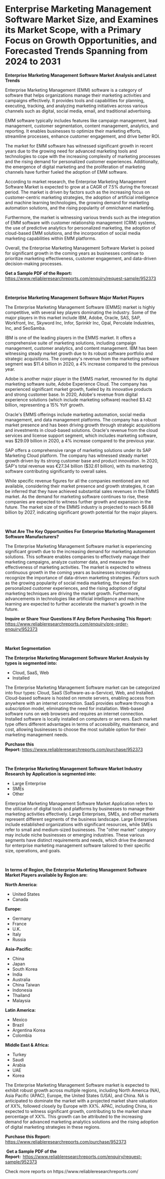 <p><h1>Enterprise Marketing Management Software Market Size, and Examines its Market Scope, with a Primary Focus on Growth Opportunities, and Forecasted Trends Spanning from 2024 to 2031</h1></p><p><strong>Enterprise Marketing Management Software Market Analysis and Latest Trends</strong></p>
<p><p>Enterprise Marketing Management (EMM) software is a category of software that helps organizations manage their marketing activities and campaigns effectively. It provides tools and capabilities for planning, executing, tracking, and analyzing marketing initiatives across various channels such as digital, social media, email, and traditional advertising.</p><p>EMM software typically includes features like campaign management, lead management, customer segmentation, content management, analytics, and reporting. It enables businesses to optimize their marketing efforts, streamline processes, enhance customer engagement, and drive better ROI.</p><p>The market for EMM software has witnessed significant growth in recent years due to the growing need for advanced marketing tools and technologies to cope with the increasing complexity of marketing processes and the rising demand for personalized customer experiences. Additionally, the emergence of digital marketing and the proliferation of marketing channels have further fueled the adoption of EMM software.</p><p>According to market research, the Enterprise Marketing Management Software Market is expected to grow at a CAGR of 7.5% during the forecast period. The market is driven by factors such as the increasing focus on customer-centric marketing strategies, the adoption of artificial intelligence and machine learning technologies, the growing demand for marketing automation solutions, and the rising popularity of omnichannel marketing.</p><p>Furthermore, the market is witnessing various trends such as the integration of EMM software with customer relationship management (CRM) systems, the use of predictive analytics for personalized marketing, the adoption of cloud-based EMM solutions, and the incorporation of social media marketing capabilities within EMM platforms.</p><p>Overall, the Enterprise Marketing Management Software Market is poised for significant growth in the coming years as businesses continue to prioritize marketing effectiveness, customer engagement, and data-driven decision-making processes.</p></p>
<p><strong>Get a Sample PDF of the Report:&nbsp;</strong> <a href="https://www.reliableresearchreports.com/enquiry/request-sample/952373">https://www.reliableresearchreports.com/enquiry/request-sample/952373</a></p>
<p>&nbsp;</p>
<p><strong>Enterprise Marketing Management Software Major Market Players</strong></p>
<p><p>The Enterprise Marketing Management Software (EMMS) market is highly competitive, with several key players dominating the industry. Some of the major players in this market include IBM, Adobe, Oracle, SAS, SAP, Workfront, Inc, Skyword Inc, Infor, Sprinklr Inc, Opal, Percolate Industries, Inc, and SeoSamba.</p><p>IBM is one of the leading players in the EMMS market. It offers a comprehensive suite of marketing solutions, including campaign management, customer analytics, and content management. IBM has been witnessing steady market growth due to its robust software portfolio and strategic acquisitions. The company's revenue from the marketing software segment was $11.4 billion in 2020, a 4% increase compared to the previous year.</p><p>Adobe is another major player in the EMMS market, renowned for its digital marketing software suite, Adobe Experience Cloud. The company has experienced significant market growth, fueled by its innovative products and strong customer base. In 2020, Adobe's revenue from digital experience solutions (which include marketing software) reached $3.42 billion, representing a 15% YoY growth.</p><p>Oracle's EMMS offerings include marketing automation, social media management, and data management platforms. The company has a robust market presence and has been driving growth through strategic acquisitions and investments in cloud-based solutions. Oracle's revenue from the cloud services and license support segment, which includes marketing software, was $29.09 billion in 2020, a 4% increase compared to the previous year.</p><p>SAP offers a comprehensive range of marketing solutions under its SAP Marketing Cloud platform. The company has witnessed steady market growth driven by its strong customer base and product innovation. In 2020, SAP's total revenue was €27.34 billion ($32.61 billion), with its marketing software contributing significantly to overall sales.</p><p>While specific revenue figures for all the companies mentioned are not available, considering their market presence and growth strategies, it can be inferred that they have achieved substantial sales revenues in the EMMS market. As the demand for marketing software continues to rise, these companies are expected to witness further growth and expansion in the future. The market size of the EMMS industry is projected to reach $6.88 billion by 2027, indicating significant growth potential for the major players.</p></p>
<p>&nbsp;</p>
<p><strong>What Are The Key Opportunities For Enterprise Marketing Management Software Manufacturers?</strong></p>
<p><p>The Enterprise Marketing Management Software market is experiencing significant growth due to the increasing demand for marketing automation solutions. This software enables companies to effectively manage their marketing campaigns, analyze customer data, and measure the effectiveness of marketing activities. The market is expected to witness continuous growth in the coming years as businesses increasingly recognize the importance of data-driven marketing strategies. Factors such as the growing popularity of social media marketing, the need for personalized customer experiences, and the rising adoption of digital marketing techniques are driving the market growth. Furthermore, advancements in technologies like artificial intelligence and machine learning are expected to further accelerate the market's growth in the future.</p></p>
<p><strong>Inquire or Share Your Questions If Any Before Purchasing This Report:</strong> <a href="https://www.reliableresearchreports.com/enquiry/pre-order-enquiry/952373">https://www.reliableresearchreports.com/enquiry/pre-order-enquiry/952373</a></p>
<p>&nbsp;</p>
<p><strong>Market Segmentation</strong></p>
<p><strong>The Enterprise Marketing Management Software Market Analysis by types is segmented into:</strong></p>
<p><ul><li>Cloud, SaaS, Web</li><li>Installed</li></ul></p>
<p><p>The Enterprise Marketing Management Software market can be categorized into four types: Cloud, SaaS (Software-as-a-Service), Web, and Installed. Cloud-based software is hosted on remote servers, enabling access from anywhere with an internet connection. SaaS provides software through a subscription model, eliminating the need for installation. Web-based software runs on web browsers and requires an internet connection. Installed software is locally installed on computers or servers. Each market type offers different advantages in terms of accessibility, maintenance, and cost, allowing businesses to choose the most suitable option for their marketing management needs.</p></p>
<p><strong>Purchase this Report:&nbsp;</strong><a href="https://www.reliableresearchreports.com/purchase/952373">https://www.reliableresearchreports.com/purchase/952373</a></p>
<p>&nbsp;</p>
<p><strong>The Enterprise Marketing Management Software Market Industry Research by Application is segmented into:</strong></p>
<p><ul><li>Large Enterprise</li><li>SMEs</li><li>Other</li></ul></p>
<p><p>Enterprise Marketing Management Software Market Application refers to the utilization of digital tools and platforms by businesses to manage their marketing activities effectively. Large Enterprises, SMEs, and other markets represent different segments of the business landscape. Large Enterprises include established organizations with significant resources, while SMEs refer to small and medium-sized businesses. The "other market" category may include niche businesses or emerging industries. These various segments have distinct requirements and needs, which drive the demand for enterprise marketing management software tailored to their specific size, operations, and goals.</p></p>
<p>&nbsp;</p>
<p><strong>In terms of Region, the Enterprise Marketing Management Software Market Players available by Region are:</strong></p>
<p>
    <p> <strong> North America: </strong>
        <ul>
            <li>United States</li>
            <li>Canada</li>
        </ul>
        </p> 
    <p> <strong> Europe: </strong>
        <ul>
            <li>Germany</li>
            <li>France</li>
            <li>U.K.</li>
            <li>Italy</li>
            <li>Russia</li>
        </ul>
        </p> 
    <p> <strong> Asia-Pacific: </strong>
        <ul>
            <li>China</li>
            <li>Japan</li>
            <li>South Korea</li>
            <li>India</li>
            <li>Australia</li>
            <li>China Taiwan</li>
            <li>Indonesia</li>
            <li>Thailand</li>
            <li>Malaysia</li>
        </ul>
        </p> 
    <p> <strong> Latin America: </strong>
        <ul>
            <li>Mexico</li>
            <li>Brazil</li>
            <li>Argentina Korea</li>
            <li>Colombia</li>
        </ul>
        </p> 
    <p> <strong> Middle East & Africa: </strong>
        <ul>
            <li>Turkey</li>
            <li>Saudi</li>
            <li>Arabia</li>
            <li>UAE</li>
            <li>Korea</li>
        </ul>
    </p>
    </p>
<p><p>The Enterprise Marketing Management Software market is expected to exhibit robust growth across multiple regions, including North America (NA), Asia Pacific (APAC), Europe, the United States (USA), and China. NA is anticipated to dominate the market with a projected market share valuation of XX%, followed closely by Europe with XX%. APAC, including China, is expected to witness significant growth, contributing to the market share percentage of XX%. This growth can be attributed to the increasing demand for advanced marketing analytics solutions and the rising adoption of digital marketing strategies in these regions.</p></p>
<p><strong>Purchase this Report: </strong><a href="https://www.reliableresearchreports.com/purchase/952373">https://www.reliableresearchreports.com/purchase/952373</a></p>
<p>&nbsp;<strong>Get a Sample PDF of the Report:&nbsp;&nbsp;</strong><a href="https://www.reliableresearchreports.com/enquiry/request-sample/952373">https://www.reliableresearchreports.com/enquiry/request-sample/952373</a></p>
<p><strong></strong></p>
<p>Check more reports on https://www.reliableresearchreports.com/</p>